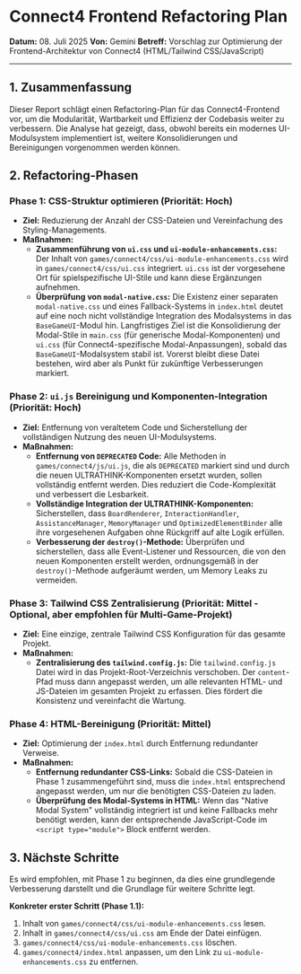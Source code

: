 # Connect4 Frontend Refactoring Plan

**Datum:** 08. Juli 2025
**Von:** Gemini
**Betreff:** Vorschlag zur Optimierung der Frontend-Architektur von Connect4 (HTML/Tailwind CSS/JavaScript)

---

## 1. Zusammenfassung

Dieser Report schlägt einen Refactoring-Plan für das Connect4-Frontend vor, um die Modularität, Wartbarkeit und Effizienz der Codebasis weiter zu verbessern. Die Analyse hat gezeigt, dass, obwohl bereits ein modernes UI-Modulsystem implementiert ist, weitere Konsolidierungen und Bereinigungen vorgenommen werden können.

## 2. Refactoring-Phasen

### Phase 1: CSS-Struktur optimieren (Priorität: Hoch)

*   **Ziel:** Reduzierung der Anzahl der CSS-Dateien und Vereinfachung des Styling-Managements.
*   **Maßnahmen:**
    *   **Zusammenführung von `ui.css` und `ui-module-enhancements.css`:** Der Inhalt von `games/connect4/css/ui-module-enhancements.css` wird in `games/connect4/css/ui.css` integriert. `ui.css` ist der vorgesehene Ort für spielspezifische UI-Stile und kann diese Ergänzungen aufnehmen.
    *   **Überprüfung von `modal-native.css`:** Die Existenz einer separaten `modal-native.css` und eines Fallback-Systems in `index.html` deutet auf eine noch nicht vollständige Integration des Modalsystems in das `BaseGameUI`-Modul hin. Langfristiges Ziel ist die Konsolidierung der Modal-Stile in `main.css` (für generische Modal-Komponenten) und `ui.css` (für Connect4-spezifische Modal-Anpassungen), sobald das `BaseGameUI`-Modalsystem stabil ist. Vorerst bleibt diese Datei bestehen, wird aber als Punkt für zukünftige Verbesserungen markiert.

### Phase 2: `ui.js` Bereinigung und Komponenten-Integration (Priorität: Hoch)

*   **Ziel:** Entfernung von veraltetem Code und Sicherstellung der vollständigen Nutzung des neuen UI-Modulsystems.
*   **Maßnahmen:**
    *   **Entfernung von `DEPRECATED` Code:** Alle Methoden in `games/connect4/js/ui.js`, die als `DEPRECATED` markiert sind und durch die neuen ULTRATHINK-Komponenten ersetzt wurden, sollen vollständig entfernt werden. Dies reduziert die Code-Komplexität und verbessert die Lesbarkeit.
    *   **Vollständige Integration der ULTRATHINK-Komponenten:** Sicherstellen, dass `BoardRenderer`, `InteractionHandler`, `AssistanceManager`, `MemoryManager` und `OptimizedElementBinder` alle ihre vorgesehenen Aufgaben ohne Rückgriff auf alte Logik erfüllen.
    *   **Verbesserung der `destroy()`-Methode:** Überprüfen und sicherstellen, dass alle Event-Listener und Ressourcen, die von den neuen Komponenten erstellt werden, ordnungsgemäß in der `destroy()`-Methode aufgeräumt werden, um Memory Leaks zu vermeiden.

### Phase 3: Tailwind CSS Zentralisierung (Priorität: Mittel - Optional, aber empfohlen für Multi-Game-Projekt)

*   **Ziel:** Eine einzige, zentrale Tailwind CSS Konfiguration für das gesamte Projekt.
*   **Maßnahmen:**
    *   **Zentralisierung des `tailwind.config.js`:** Die `tailwind.config.js` Datei wird in das Projekt-Root-Verzeichnis verschoben. Der `content`-Pfad muss dann angepasst werden, um alle relevanten HTML- und JS-Dateien im gesamten Projekt zu erfassen. Dies fördert die Konsistenz und vereinfacht die Wartung.

### Phase 4: HTML-Bereinigung (Priorität: Mittel)

*   **Ziel:** Optimierung der `index.html` durch Entfernung redundanter Verweise.
*   **Maßnahmen:**
    *   **Entfernung redundanter CSS-Links:** Sobald die CSS-Dateien in Phase 1 zusammengeführt sind, muss die `index.html` entsprechend angepasst werden, um nur die benötigten CSS-Dateien zu laden.
    *   **Überprüfung des Modal-Systems in HTML:** Wenn das "Native Modal System" vollständig integriert ist und keine Fallbacks mehr benötigt werden, kann der entsprechende JavaScript-Code im `<script type="module">` Block entfernt werden.

## 3. Nächste Schritte

Es wird empfohlen, mit Phase 1 zu beginnen, da dies eine grundlegende Verbesserung darstellt und die Grundlage für weitere Schritte legt.

**Konkreter erster Schritt (Phase 1.1):**
1.  Inhalt von `games/connect4/css/ui-module-enhancements.css` lesen.
2.  Inhalt in `games/connect4/css/ui.css` am Ende der Datei einfügen.
3.  `games/connect4/css/ui-module-enhancements.css` löschen.
4.  `games/connect4/index.html` anpassen, um den Link zu `ui-module-enhancements.css` zu entfernen.
